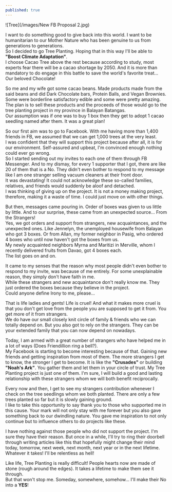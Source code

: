 ```yaml
---
published: true
---
```

![Tree](/images/New FB Proposal 2.jpg)

I want to do something good to give back into this world. I want to be humanitarian to our Mother Nature who has been genuine to us from generations to generations.   
So I decided to go Tree Planting. Hoping that in this way I'll be able to **"Boost Climate Adaptation"**.   
I choose Cacao Tree above the rest because according to study, most experts fear there will be a cacao shortage by 2050. And it is more than mandatory to do engage in this battle to save the world's favorite treat... Our beloved Chocolate!

So me and my wife got some cacao beans. Made products made from the said beans and did Dark Chocolate bars, Protein Balls, and Vegan Brownies. Some were borderline satisfactory edible and some were pretty amazing.   
The plan is to sell these products and the proceeds of those would go to the tree planting project in my province in Balayan Batangas.   
Our assumption was if one was to buy 1 box then they get to adopt 1 cacao seedling named after them. 
It was a great plan!

So our first aim was to go to Facebook. With me having more than 1,400 friends in FB, we assumed that we can get 1,000 trees at the very least.   
I was confident that they will support this project because after all, it is for our environment. Self-assured and upbeat, I'm convinced enough nothing could ever go wrong.   
So I started sending out my invites to each one of them through FB Messenger.
And to my dismay, for every 1 supporter that I got, there are like 20 of them that is a No.  They didn't even bother to respond to my message like I am one stranger selling vacuum cleaners at their front door.   
It was devastating! It could not acknowledge these so-called families, relatives, and friends would suddenly be aloof and detached.   
I was thinking of giving up on the project. It is not a money making project, therefore, making it a waste of time. I could just move on with other things.

But then, messages came pouring in. Order of boxes was given to us little by little. And to our surprise, these came from an unexpected source... From the Strangers!   
Yes, we got orders and support from strangers, new acquaintances, and the unexpected ones.  Like Jennelyn, the unemployed housewife from Balayan who got 3 boxes. Or from Allan, my former neighbor in Pasig, who ordered 4 boxes who until now haven't got the boxes from us.  
My newly acquainted neighbors Myrna and Maritizi in Merville, whom I recently delivered fruits from Davao, got 4 boxes each.   
The list goes on and on. 

It came to my senses that the reason why most people didn't even bother to respond to my invite, was because of me entirely.  For some unexplainable reason, they simply don't have faith in me.   
While these strangers and new acquaintance don't really know me. They just ordered the boxes because they believe in the project.   
Could anyone define Irony to me, please...

That is life ladies and gents! Life is cruel! And what it makes more cruel is that you don't get love from the people you are supposed to get it from. You get more of it from strangers.  
We do have our small closely knit circle of family & friends who we can totally depend on. But you also got to rely on the strangers. They can be your extended family that you can now depend on nowadays.

Today, I am armed with a great number of strangers who have helped me in a lot of ways (Does Friendillion ring a bell?).   
My Facebook is starting to become interesting because of that. Gaining new friends and getting inspiration from most of them. 
The more strangers I get to know, the stronger I get to become. It is like the **"Crusades"** or building **"Noah's Ark"**. You gather them and let them in your circle of trust.
My Tree Planting project is just one of them. I'm sure, I will build a good and lasting relationship with these strangers whom we will both benefit reciprocally. 

Every now and then, I get to see my strangers contribution whenever I check on the tree seedlings whom we both planted. There are only a few trees planted so far but it is slowly gaining ground.   
I like to take this opportunity to say thank you to those who supported me in this cause. Your mark will not only stay with me forever but you also gave something back to our dwindling nature.
You gave me inspiration to not only continue but to influence others to do projects like these.   
 
I have nothing against those people who did not support the project. I'm sure they have their reason. But once in a while, I'll try to ring their doorbell through writing articles like this that hopefully might change their mind today, tomorrow, next week, next month, next year or in the next lifetime.   
Whatever it takes! I'll be relentless as hell!

Like life, Tree Planting is really difficult! People hearts now are made of stone (rough around the edges). It takes a lifetime to make them see it through.   
But that won't stop me. Someday, somewhere, somehow... I'll make their No into a **YES**!  

